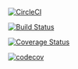 
 [![CircleCI](https://circleci.com/gh/El-Tech01/WitsStudentRecruitment.svg?style=shield)](https://circleci.com/gh/El-Tech01/WitsStudentRecruitment)
 
 [![Build Status](https://travis-ci.com/El-Tech01/WitsStudentRecruitment.svg?branch=master)](https://travis-ci.com/El-Tech01/WitsStudentRecruitment)

[![Coverage Status](https://coveralls.io/repos/github/El-Tech01/WitsStudentRecruitment/badge.png)](https://coveralls.io/github/El-Tech01/WitsStudentRecruitment)


[![codecov](https://codecov.io/gh/El-Tech01/WitsStudentRecruitment/branch/master/graph/badge.svg)](https://codecov.io/gh/El-Tech01/WitsStudentRecruitment)

